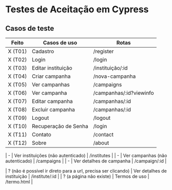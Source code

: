 # Testes de Aceitação em Cypress

## Casos de teste

| Feito | Casos de uso | Rotas |
|-------|--------------|-------|
| X (T01) | Cadastro | /register |
| X (T02) | Login | /login |
| X (T03) | Editar instituição | /instituição/:id |
| X (T04) | Criar campanha | /nova-campanha |
| X (T05) | Ver campanhas | /campaigns |
| X (T06) | Ver campanha | /campanhas/:id?viewinfo |
| X (T07) | Editar campanha | /campanhas/:id |
| X (T08) | Excluir campanha | /campanhas/:id |
| X (T09) | Logout | /logout |
| X (T10) | Recuperação de Senha | /login |
| X (T11) | Contato | /contact |
| X (T12) | Sobre | /about |

| - | Ver instituições (não autenticado) | /institutes |
| - | Ver campanhas (não autenticado) | /campaigns |
| - | Ver detalhes de campanha | /campaign/:id |

| ? (não é possível ir direto para a url, precisa ser clicando) | Ver detalhes de instituição | /institute/:id |
| ? (a página não existe) | Termos de uso | /termo.html |

